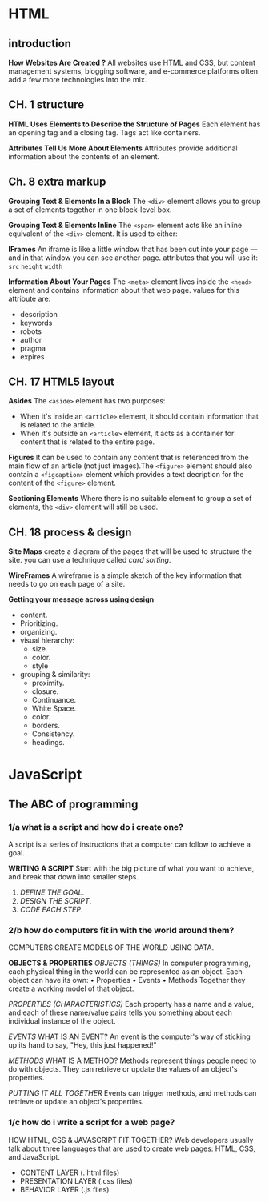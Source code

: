 # HTML
## introduction
**How Websites Are Created ?**
All websites use HTML and CSS, but content management systems, blogging software, and e-commerce platforms often add a few more technologies into the mix.


## CH. 1 structure
**HTML Uses Elements to Describe the Structure of Pages**
Each element has an opening tag and a closing tag.
Tags act like containers. 

**Attributes Tell Us More About Elements**
Attributes provide additional information about the contents of an element. 
  

## Ch. 8 extra markup
**Grouping Text & Elements In a Block**
The `<div>` element allows you to group a set of elements together
in one block-level box.

**Grouping Text & Elements Inline**
The `<span>` element acts like an inline equivalent of the `<div>`
element. It is used to either:

**IFrames**
An iframe is like a little window that has been cut into your page — and in that window you can see another page. attributes that you will use it: `src` `height` `width`

**Information About Your Pages**
The `<meta>` element lives inside the `<head>` element and contains information about that web page. 
values for this attribute are:
- description
- keywords
- robots
- author
- pragma
- expires


## CH. 17 HTML5 layout
**Asides**
The `<aside>` element has two purposes:
- When it's inside an `<article>` element, it should contain information that is related to the article.
- When it's  outside an `<article>` element, it acts as a container for content that is related to the entire page.

**Figures**
It can be used to contain any content that is referenced from the main flow of an article (not just images).The `<figure>` element should also contain a `<figcaption>` element which provides a text decription for the content of the `<figure>` element.

**Sectioning Elements**
Where there is no suitable element to group a set of elements, the `<div>` element will still be used.


## CH. 18 process & design
**Site Maps**
create a diagram of the pages that will be used to structure the site.  you can use a technique called _card sorting_.

**WireFrames**
A wireframe is a simple sketch of the key information that needs to go on each page of a site. 

**Getting your message across using design**
- content.
- Prioritizing.
- organizing.
- visual hierarchy:
   - size.
   - color. 
   - style
- grouping & similarity:
   - proximity.
   - closure.
   - Continuance.
   - White Space.
   - color.
   - borders.
   - Consistency.
   - headings.

# JavaScript

## The ABC of programming 
### 1/a what is a script and how do i create one?
A script is a series of instructions that a computer can follow to achieve a goal.

**WRITING A SCRIPT**
Start with the big picture of what you want to achieve, and break that down into smaller steps.
1. _DEFINE THE GOAL_.
2. _DESIGN THE SCRIPT_.
3. _CODE EACH STEP_.

### 2/b how do computers fit in with the world around them?
COMPUTERS CREATE MODELS OF THE WORLD USING DATA.

**OBJECTS & PROPERTIES**
_OBJECTS (THINGS)_
In computer programming, each physical thing in the world can be represented as an object.
Each object can have its own:
• Properties
• Events
• Methods
Together they create a working model of that object.

_PROPERTIES (CHARACTERISTICS)_
Each property has a name and a value, and each of these name/value pairs tells you something about each individual instance of the object.

_EVENTS_
WHAT IS AN EVENT?
An event is the computer's way of sticking up its hand to say, "Hey, this just happened!"

_METHODS_
WHAT IS A METHOD?
Methods represent things people need to do with objects. They can
retrieve or update the values of an object's properties.

_PUTTING IT ALL TOGETHER_
Events can trigger methods, and methods can retrieve or update an object's properties.


### 1/c how do i write a script for a web page?

HOW HTML, CSS & JAVASCRIPT FIT TOGETHER?
Web developers usually talk about three languages that are used to create web pages: HTML, CSS, and JavaScript.

- CONTENT LAYER (. html files)
- PRESENTATION LAYER (.css files)
- BEHAVIOR LAYER (.js files)
